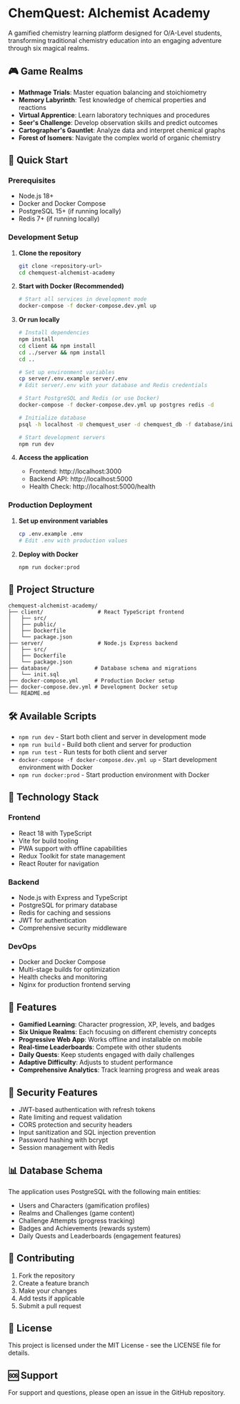 # ChemQuest: Alchemist Academy

A gamified chemistry learning platform designed for O/A-Level students, transforming traditional chemistry education into an engaging adventure through six magical realms.

## 🎮 Game Realms

- **Mathmage Trials**: Master equation balancing and stoichiometry
- **Memory Labyrinth**: Test knowledge of chemical properties and reactions
- **Virtual Apprentice**: Learn laboratory techniques and procedures
- **Seer's Challenge**: Develop observation skills and predict outcomes
- **Cartographer's Gauntlet**: Analyze data and interpret chemical graphs
- **Forest of Isomers**: Navigate the complex world of organic chemistry

## 🚀 Quick Start

### Prerequisites

- Node.js 18+ 
- Docker and Docker Compose
- PostgreSQL 15+ (if running locally)
- Redis 7+ (if running locally)

### Development Setup

1. **Clone the repository**
   ```bash
   git clone <repository-url>
   cd chemquest-alchemist-academy
   ```

2. **Start with Docker (Recommended)**
   ```bash
   # Start all services in development mode
   docker-compose -f docker-compose.dev.yml up
   ```

3. **Or run locally**
   ```bash
   # Install dependencies
   npm install
   cd client && npm install
   cd ../server && npm install
   cd ..

   # Set up environment variables
   cp server/.env.example server/.env
   # Edit server/.env with your database and Redis credentials

   # Start PostgreSQL and Redis (or use Docker)
   docker-compose -f docker-compose.dev.yml up postgres redis -d

   # Initialize database
   psql -h localhost -U chemquest_user -d chemquest_db -f database/init.sql

   # Start development servers
   npm run dev
   ```

4. **Access the application**
   - Frontend: http://localhost:3000
   - Backend API: http://localhost:5000
   - Health Check: http://localhost:5000/health

### Production Deployment

1. **Set up environment variables**
   ```bash
   cp .env.example .env
   # Edit .env with production values
   ```

2. **Deploy with Docker**
   ```bash
   npm run docker:prod
   ```

## 📁 Project Structure

```
chemquest-alchemist-academy/
├── client/                 # React TypeScript frontend
│   ├── src/
│   ├── public/
│   ├── Dockerfile
│   └── package.json
├── server/                 # Node.js Express backend
│   ├── src/
│   ├── Dockerfile
│   └── package.json
├── database/              # Database schema and migrations
│   └── init.sql
├── docker-compose.yml     # Production Docker setup
├── docker-compose.dev.yml # Development Docker setup
└── README.md
```

## 🛠️ Available Scripts

- `npm run dev` - Start both client and server in development mode
- `npm run build` - Build both client and server for production
- `npm run test` - Run tests for both client and server
- `docker-compose -f docker-compose.dev.yml up` - Start development environment with Docker
- `npm run docker:prod` - Start production environment with Docker

## 🔧 Technology Stack

### Frontend
- React 18 with TypeScript
- Vite for build tooling
- PWA support with offline capabilities
- Redux Toolkit for state management
- React Router for navigation

### Backend
- Node.js with Express and TypeScript
- PostgreSQL for primary database
- Redis for caching and sessions
- JWT for authentication
- Comprehensive security middleware

### DevOps
- Docker and Docker Compose
- Multi-stage builds for optimization
- Health checks and monitoring
- Nginx for production frontend serving

## 🎯 Features

- **Gamified Learning**: Character progression, XP, levels, and badges
- **Six Unique Realms**: Each focusing on different chemistry concepts
- **Progressive Web App**: Works offline and installable on mobile
- **Real-time Leaderboards**: Compete with other students
- **Daily Quests**: Keep students engaged with daily challenges
- **Adaptive Difficulty**: Adjusts to student performance
- **Comprehensive Analytics**: Track learning progress and weak areas

## 🔐 Security Features

- JWT-based authentication with refresh tokens
- Rate limiting and request validation
- CORS protection and security headers
- Input sanitization and SQL injection prevention
- Password hashing with bcrypt
- Session management with Redis

## 📊 Database Schema

The application uses PostgreSQL with the following main entities:
- Users and Characters (gamification profiles)
- Realms and Challenges (game content)
- Challenge Attempts (progress tracking)
- Badges and Achievements (rewards system)
- Daily Quests and Leaderboards (engagement features)

## 🤝 Contributing

1. Fork the repository
2. Create a feature branch
3. Make your changes
4. Add tests if applicable
5. Submit a pull request

## 📄 License

This project is licensed under the MIT License - see the LICENSE file for details.

## 🆘 Support

For support and questions, please open an issue in the GitHub repository.